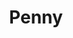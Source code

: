 ---
title: Penny
date: 
draft: false

# descripcion
description : Ovalo con nácar

materials: Plata 925

color: Plateado

dimensions: 2,7cm

code: 01-01-0037

type: "Aros"

categories: []

price: $2.390,00

# Images
# first image will be shown in the product page
images:
  # - image: "images/path_to_image"
  # La ubicacion de las imagenes es imagenes/Aros/Aros.Colgantes/01-01-0037-penny
  - image: "./images/aros/colgantes/01-01-0037-ovalo-con-nacar_a.jpeg"
  - image: "./images/aros/colgantes/01-01-0037-ovalo-con-nacar_b.jpeg"
---